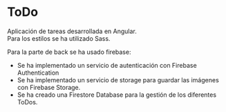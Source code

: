 # ToDo
 
Aplicación de tareas desarrollada en Angular.  
Para los estilos se ha utilizado Sass.  

Para la parte de back se ha usado firebase:  
 - Se ha implementado un servicio de autenticación con Firebase Authentication
 - Se ha implementado un servicio de storage para guardar las imágenes con Firebase Storage.
 - Se ha creado una Firestore Database para la gestión de los diferentes ToDos.
